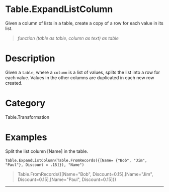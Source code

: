 ﻿# Table.ExpandListColumn
Given a column of lists in a table, create a copy of a row for each value in its list.
> _function (table as table, column as text) as table_
# Description 
Given a <code>table</code>, where a <code>column</code> is a list of values, splits the list into a row for each value. Values in the other columns are duplicated in each new row created.
# Category 
Table.Transformation
# Examples 
Split the list column [Name] in the table.
```
Table.ExpandListColumn(Table.FromRecords({[Name= {"Bob", "Jim", "Paul"}, Discount = .15]}), "Name")
```
> Table.FromRecords({[Name="Bob", Discount=0.15],[Name="Jim", Discount=0.15],[Name="Paul", Discount=0.15]})
***
